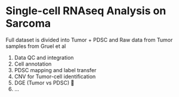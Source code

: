 # Single-cell RNAseq Analysis on Sarcoma


Full dataset is divided into Tumor + PDSC and Raw data from Tumor samples from Gruel et al

  1. Data QC and integration
  2. Cell annotation
  3. PDSC mapping and label transfer
  4. CNV for Tumor-cell identification
  5. DGE (Tumor vs PDSC) :tada:
  6. ...

